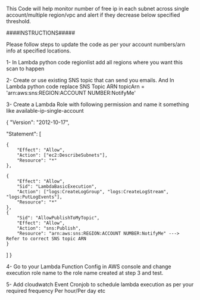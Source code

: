 This Code will help monitor number of free ip in each subnet across single account/multiple region/vpc and alert if they decrease below specified threshold.

####INSTRUCTIONS#####

Please follow steps to update the code as per your account numbers/arn info at specified locations.

1- In Lambda python code regionlist add all regions where you want this scan to happen

2- Create or use existing SNS topic that can send you emails. And In Lambda python code replace SNS Topic ARN topicArn = 'arn:aws:sns:REGION:ACCOUNT NUMBER:NotifyMe'

3- Create a Lambda Role with following permission and name it something like available-ip-single-account

{ "Version": "2012-10-17",

"Statement": [

	{
		"Effect": "Allow",
		"Action": ["ec2:DescribeSubnets"],
		"Resource": "*"
	},

	{
		"Effect": "Allow",
		"Sid": "LambdaBasicExecution",
		"Action": ["logs:CreateLogGroup", "logs:CreateLogStream", "logs:PutLogEvents"],
		"Resource": "*"
	},
	{
		"Sid": "AllowPublishToMyTopic",
		"Effect": "Allow",
		"Action": "sns:Publish",
		"Resource": "arn:aws:sns:REGION:ACCOUNT NUMBER:NotifyMe" ---> Refer to correct SNS topic ARN
	}
]
}

4- Go to your Lambda Function Config in AWS console and change execution role name to the role name created at step 3 and test.

5- Add cloudwatch Event Cronjob to schedule lambda execution as per your required frequency Per hour/Per day etc

